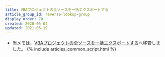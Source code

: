 ```yaml
---
title: VBAプロジェクトの全ソースを一括エクスポートする
article_group_id: reverse-lookup-group
display_order: 70
created: 2020-05-04
updated: 2021-05-19
---
```

- 当メモは、[VBAプロジェクトの全ソースを一括エクスポートする](https://thinktwice.tech/it/vba/batch_export_all_sources_of_a_vba_project/)へ移管しました。
{% include articles_common_script.html %}
